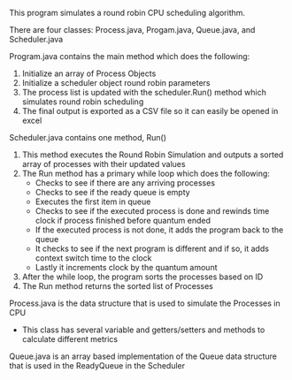 This program simulates a round robin CPU scheduling algorithm.

There are four classes: Process.java, Progam.java, Queue.java, and Scheduler.java

Program.java contains the main method which does the following:
  1. Initialize an array of Process Objects
  2. Initialize a scheduler object round robin parameters
  3. The process list is updated with the scheduler.Run() method which simulates round robin scheduling
  4. The final output is exported as a CSV file so it can easily be opened in excel

Scheduler.java contains one method, Run()
  1. This method executes the Round Robin Simulation and outputs a sorted array of processes with their updated values
  2. The Run method has a primary while loop which does the following:
     - Checks to see if there are any arriving processes
     - Checks to see if the ready queue is empty
     - Executes the first item in queue
     - Checks to see if the executed process is done and rewinds time clock if process finished before quantum ended
     - If the executed process is not done, it adds the program back to the queue
     - It checks to see if the next program is different and if so, it adds context switch time to the clock
     - Lastly it increments clock by the quantum amount
  3. After the while loop, the program sorts the processes based on ID
  4. The Run method returns the sorted list of Processes

Process.java is the data structure that is used to simulate the Processes in CPU
- This class has several variable and getters/setters and methods to calculate different metrics

Queue.java is an array based implementation of the Queue data structure that is used in the ReadyQueue in the Scheduler
